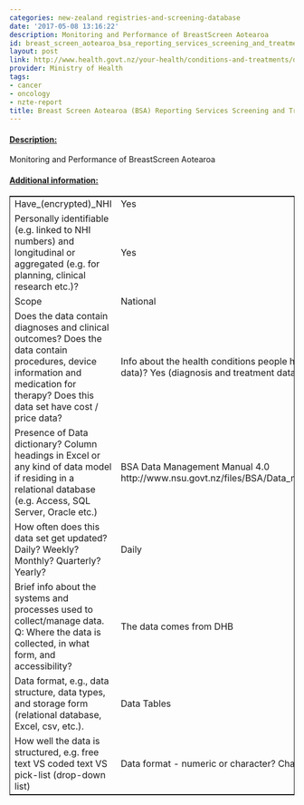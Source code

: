 ```yaml
---
categories: new-zealand registries-and-screening-database
date: '2017-05-08 13:16:22'
description: Monitoring and Performance of BreastScreen Aotearoa
id: breast_screen_aotearoa_bsa_reporting_services_screening_and_treatment_data
layout: post
link: http://www.health.govt.nz/your-health/conditions-and-treatments/diseases-and-illnesses/breast-cancer
provider: Ministry of Health
tags:
- cancer
- oncology
- nzte-report
title: Breast Screen Aotearoa (BSA) Reporting Services Screening and Treatment Data
---
```



 <h4> <u>Description:</u> </h4>
Monitoring and Performance of BreastScreen Aotearoa
 <h4> <u>Additional information:</u> </h4>
 <table style="border: 1px solid">
 <tr> <td width="40%">Have_(encrypted)_NHI</td> <td>Yes</td> </tr>
 <tr> <td width="40%">Personally identifiable (e.g. linked to NHI numbers) and longitudinal or aggregated (e.g. for planning, clinical research etc.)?</td> <td>Yes</td> </tr>
 <tr> <td width="40%">Scope</td> <td>National</td> </tr>
 <tr> <td width="40%">Does the data contain diagnoses and clinical outcomes?
Does the data contain procedures, device information and medication for therapy?
Does this data set have cost / price data?</td> <td>Info about the health conditions people have (e.g. diagnosis data)? Yes (diagnosis and treatment data). Cost/price data? No</td> </tr>
 <tr> <td width="40%">Presence of Data dictionary? Column headings in Excel or any kind of data model if residing in a relational database (e.g. Access, SQL Server, Oracle etc.) </td> <td>BSA Data Management Manual 4.0 http://www.nsu.govt.nz/files/BSA/Data_management_manual.pdf</td> </tr>
 <tr> <td width="40%">How often does this data set get updated? Daily? Weekly? Monthly? Quarterly? Yearly?</td> <td>Daily</td> </tr>
 <tr> <td width="40%">Brief info about the systems and processes used to collect/manage data. Q: Where the data is collected, in what form, and accessibility?</td> <td>The data comes from DHB</td> </tr>
 <tr> <td width="40%">Data format, e.g., data structure, data types, and storage form (relational database, Excel, csv, etc.).</td> <td>Data Tables</td> </tr>
 <tr> <td width="40%">How well the data is structured, e.g. free text VS coded text VS pick-list (drop-down list)</td> <td>Data format - numeric or character? Character and Numeric</td> </tr>
 </table>